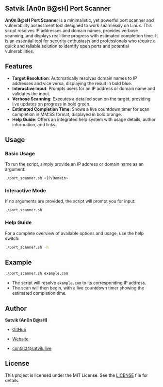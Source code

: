 
## Satvik [An0n B@sH] Port Scanner

**An0n B@sH Port Scanner** is a minimalistic, yet powerful port scanner and vulnerability assessment tool designed to work seamlessly on Linux. This script resolves IP addresses and domain names, provides verbose scanning, and displays real-time progress with estimated completion time. It is an essential tool for security enthusiasts and professionals who require a quick and reliable solution to identify open ports and potential vulnerabilities.

## Features

- **Target Resolution**: Automatically resolves domain names to IP addresses and vice versa, displaying the result in bold blue.
- **Interactive Input**: Prompts users for an IP address or domain name and validates the input.
- **Verbose Scanning**: Executes a detailed scan on the target, providing live updates on progress in bold green.
- **Estimated Completion Time**: Shows a live countdown timer for scan completion in MM:SS format, displayed in bold orange.
- **Help Guide**: Offers an integrated help system with usage details, author information, and links.

## Usage

### Basic Usage

To run the script, simply provide an IP address or domain name as an argument:

```bash
./port_scanner.sh <IP/Domain>
```

### Interactive Mode

If no arguments are provided, the script will prompt you for input:

```bash
./port_scanner.sh
```

### Help Guide

For a complete overview of available options and usage, use the help switch:

```bash
./port_scanner.sh -h
```

## Example

```bash
./port_scanner.sh example.com
```

- The script will resolve `example.com` to its corresponding IP address.
- The scan will then begin, with a live countdown timer showing the estimated completion time.

## Author

**Satvik (An0n B@sH)**  
- [GitHub](https://github.com/satvik-vs)  

- [Website](https://satvik.live)

- [contact@satvik.live](mailto:contact@satvik.live)

## License

This project is licensed under the MIT License. See the [LICENSE](LICENSE) file for details.


